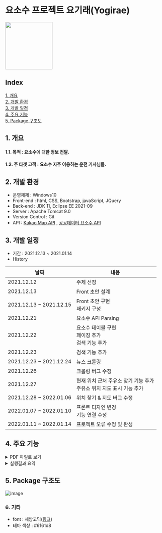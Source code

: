 # 요소수 프로젝트 요기래(Yogirae)<br>
<img src="https://user-images.githubusercontent.com/88884623/149662987-8670df36-63cb-4774-ba8b-84c28552f077.png" width="150" height="150"/>


## Index
[1. 개요](#1-개요)   
[2. 개발 환경](#2-개발-환경)  
[3. 개발 일정](#3-개발-일정)   
[4. 주요 기능](#4-주요-기능)  
[5. Package 구조도](#5-Package-구조도)
 

## 1. 개요

#### 1.1. 목적 : 요소수에 대한 정보 전달.
#### 1.2. 주 타겟 고객 : 요소수 자주 이용하는 운전 기사님들.
  
## 2. 개발 환경
- 운영체제 : Windows10
- Front-end : html, CSS, Bootstrap, javaScript, JQuery
- Back-end : JDK 11, Eclipse EE 2021-09
- Server : Apache Tomcat 9.0
- Version Control : Git
- API : [Kakao Map API](https://developers.kakao.com/product/map) , [공공데이터 요소수 API](https://www.data.go.kr/data/15095040/openapi.do)  

## 3. 개발 일정
- 기간 : 2021.12.13 ~ 2021.01.14  
- History

|날짜|내용|
|----|----|
|2021.12.12|주제 선정|
|2021.12.13|Front 초안 설계|
|2021.12.13 ~ 2021.12.15|Front 초안 구현<br>패키지 구성|
|2021.12.21|요소수 API Parsing|
|2021.12.22|요소수 테이블 구현<br>페이징 추가<br>검색 기능 추가|
|2021.12.23|검색 기능 추가|
|2021.12.23 ~ 2021.12.24|뉴스 크롤링|
|2021.12.26|크롤링 버그 수정|
|2021.12.27|현재 위치 근처 주유소 찾기 기능 추가<br>주유소 위치 지도 표시 기능 추가|
|2021.12.28 ~ 2022.01.06|위치 찾기 & 지도 버그 수정|
|2022.01.07 ~ 2022.01.10|프론트 디자인 변경<br>기능 연결 수정|
|2022.01.11 ~ 2022.01.14|프로젝트 오류 수정 및 완성|

## 4. 주요 기능
<details>
 <summary> PDF 파일로 보기 </summary>
 ![yogirae](https://github.com/ImaMature/yososu/files/7910440/_._.pdf)
</details>
<details>
 <summary> 실행결과 요약 </summary>
  <img src="https://user-images.githubusercontent.com/88884623/150466174-9d33f1c9-96e5-4f31-8c71-780ad0efd0a1.gif">
</details>
 
## 5. Package 구조도
![image](https://user-images.githubusercontent.com/88884623/149659785-486bf510-8970-4bfc-a3c7-15821179f609.png)   


### 6. 기타
- font : 세방고딕([링크](https://noonnu.cc/font_page/656))
- 테마 색상 : #6161d8 <img src="https://user-images.githubusercontent.com/88884623/149663141-34ef103f-f042-4b50-9e1e-847cc236aa16.png" width="15" height="15"/>



